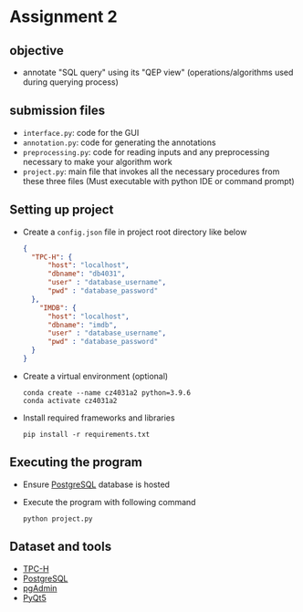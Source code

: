 # Assignment 2

## objective
* annotate "SQL query" using its "QEP view" (operations/algorithms used during querying process)

## submission files

* `interface.py`: code for the GUI
* `annotation.py`: code for generating the annotations
* `preprocessing.py`: code for reading inputs and any preprocessing necessary to make your algorithm work
* `project.py`: main file that invokes all the necessary procedures from these three files (Must executable with python IDE or command prompt)

## Setting up project

* Create a `config.json` file in project root directory like below

  ```json
  {
  	"TPC-H": {
  		"host": "localhost",
  		"dbname": "db4031",
  		"user" : "database_username",
  		"pwd" : "database_password"
  	},
      "IMDB": {
  		"host": "localhost",
  		"dbname": "imdb",
  		"user" : "database_username",
  		"pwd" : "database_password"
  	}
  }
  ```

* Create a virtual environment (optional)
  ```shell
  conda create --name cz4031a2 python=3.9.6
  conda activate cz4031a2
  ```
* Install required frameworks and libraries
  ```shell
  pip install -r requirements.txt
  ```

## Executing the program
* Ensure [PostgreSQL][2] database is hosted
* Execute the program with following command

  ```shell
  python project.py
  ```

  

## Dataset and tools

* [TPC-H ][1]
* [PostgreSQL][2]
* [pgAdmin][3]
* [PyQt5][4]




[1]:http://www.tpc.org/tpc_documents_current_versions/current_specifications5.asp
[2]:https://www.postgresql.org/
[3]:https://www.pgadmin.org/
[4]: https://riverbankcomputing.com/software/pyqt/intro
[5]:https://www.qt.io/qt-for-python
[6]:https://doc.qt.io/qt-5/qtdesigner-manual.html
